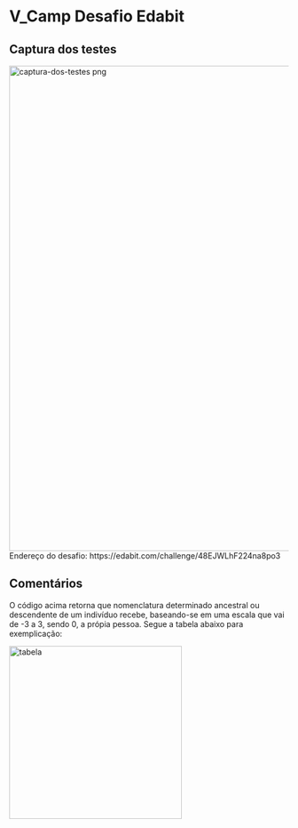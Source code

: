 # V_Camp Desafio Edabit

## Captura dos testes

<img width="873" alt="captura-dos-testes png" src="https://user-images.githubusercontent.com/72663923/160910218-d7941636-9bb8-4848-b346-0a7eb3fbbe71.PNG">
Endereço do desafio:
https://edabit.com/challenge/48EJWLhF224na8po3

## Comentários

O código acima retorna que nomenclatura determinado ancestral ou descendente de um indivíduo recebe, baseando-se em uma escala que vai de -3 a 3, sendo 0, a própia pessoa. Segue a tabela abaixo para exemplicação: 

<img width="311" alt="tabela" src="https://user-images.githubusercontent.com/72663923/160914843-cb53aa82-d6a5-4a11-a4f6-8a0e2a69273a.PNG">
